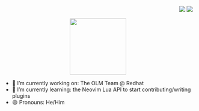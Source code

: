 <p align="right"> 
 <a href="https://www.linkedin.com/in/noah-sapse/" target="_blank"><img src="https://img.shields.io/badge/LinkedIn-0077B5?style=for-the-badge&logo=linkedin&logoColor=white"></a>
  <a href="mailto:nsapse@gmail.com" target="_blank"><img src="https://img.shields.io/badge/Gmail-D14836?style=for-the-badge&logo=gmail&logoColor=white"></a><p>
    
<p align="center">

  <a href="https://github.com/anuraghazra/github-readme-stats">
    <img height=150 align="center" src="https://github-readme-stats.vercel.app/api?username=nsapse&theme=nord&show_icons=true&hide_border=true" />
  </a>
  </a>
 </p>

- 🔭 I’m currently working on: The OLM Team @ Redhat
- 🌱 I’m currently learning: the Neovim Lua API to start contributing/writing plugins
- 😄 Pronouns: He/Him
<!--
**nsapse/nsapse** is a ✨ _special_ ✨ repository because its `README.md` (this file) appears on your GitHub profile.

Here are some ideas to get you started:

- 🔭 I’m currently working on ...
- 🌱 I’m currently learning ...
- 👯 I’m looking to collaborate on ...
- 🤔 I’m looking for help with ...
- 💬 Ask me about ...
- 📫 How to reach me: ...
- 😄 Pronouns: ...
- ⚡ Fun fact: ...
-->
